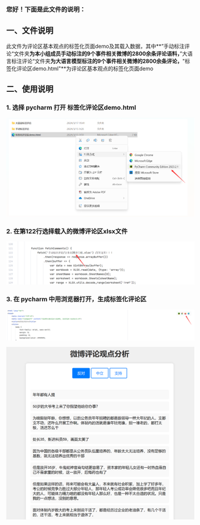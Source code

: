 ### 您好！下面是此文件的说明：

## 一、文件说明
此文件为评论区基本观点的标签化页面demo及其载入数据，其中**”手动标注评论“文件夹**为本小组成员手动标注的9个事件相关微博的2800余条评论语料，**”大语言标注评论“文件夹**为大语言模型标注的9个事件相关微博的2800余条评论，**"标签化评论区demo.html"**为评论区基本观点的标签化页面demo


## 二、使用说明

### 1. 选择 pycharm 打开 标签化评论区demo.html

![image](https://github.com/Kawabata0223/label-page-demo_ZUELer/blob/master/pic/QQ%E6%88%AA%E5%9B%BE20240317194543.png)


### 2. 在第122行选择载入的微博评论区xlsx文件

![image](https://github.com/Kawabata0223/label-page-demo_ZUELer/blob/master/pic/Pasted%20image%2020240317195214.png)


### 3. 在 pycharm 中用浏览器打开，生成标签化评论区

![image](https://github.com/Kawabata0223/label-page-demo_ZUELer/blob/master/pic/Pasted%20image%2020240317194852.png)


![image](https://github.com/Kawabata0223/label-page-demo_ZUELer/blob/master/pic/Pasted%20image%2020240317195613.png)
